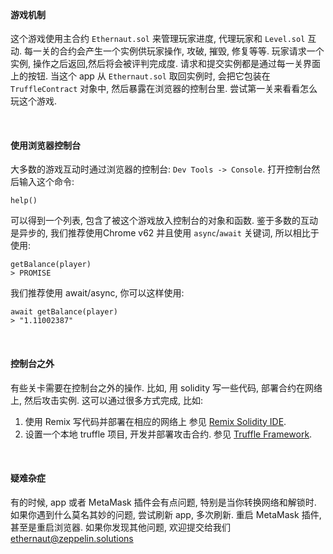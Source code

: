 &nbsp;
#### 游戏机制
这个游戏使用主合约 `Ethernaut.sol` 来管理玩家进度, 代理玩家和 `Level.sol` 互动. 每一关的合约会产生一个实例供玩家操作, 攻破, 摧毁, 修复等等. 玩家请求一个实例, 操作之后返回,然后将会被评判完成度. 请求和提交实例都是通过每一关界面上的按钮. 当这个 app 从 `Ethernaut.sol` 取回实例时, 会把它包装在 `TruffleContract` 对象中, 然后暴露在浏览器的控制台里. 尝试第一关来看看怎么玩这个游戏.


&nbsp;
#### 使用浏览器控制台
大多数的游戏互动时通过浏览器的控制台: `Dev Tools -> Console`. 打开控制台然后输入这个命令:
```
help()
```
可以得到一个列表, 包含了被这个游戏放入控制台的对象和函数.
鉴于多数的互动是异步的, 我们推荐使用Chrome v62 并且使用 `async`/`await` 关键词, 所以相比于使用:
```
getBalance(player)
> PROMISE
```

我们推荐使用 await/async, 你可以这样使用:
```
await getBalance(player)
> "1.11002387"
```

&nbsp;
#### 控制台之外
有些关卡需要在控制台之外的操作. 比如, 用 solidity 写一些代码, 部署合约在网络上, 然后攻击实例. 这可以通过很多方式完成, 比如: 
1) 使用 Remix 写代码并部署在相应的网络上 参见 [Remix Solidity IDE](https://remix.ethereum.org/).
2) 设置一个本地 truffle 项目, 开发并部署攻击合约. 参见 [Truffle Framework](http://truffleframework.com/).

&nbsp;
#### 疑难杂症
有的时候, app 或者 MetaMask 插件会有点问题, 特别是当你转换网络和解锁时. 如果你遇到什么莫名其妙的问题, 尝试刷新 app, 多次刷新. 重启 MetaMask 插件, 甚至是重启浏览器. 
如果你发现其他问题, 欢迎提交给我们 ethernaut@zeppelin.solutions